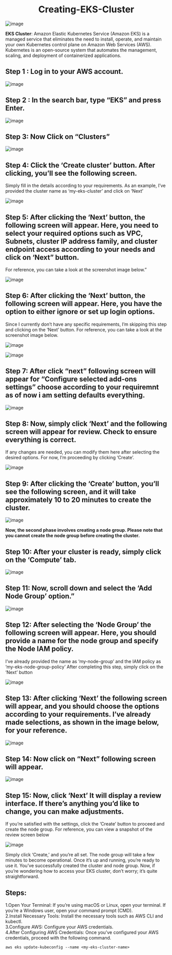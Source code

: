 # <div align="center"> Creating-EKS-Cluster </div>

![image](https://github.com/user-attachments/assets/df6ce78b-ce8f-4741-be22-abf5a66d8228)

**EKS Cluster**: Amazon Elastic Kubernetes Service (Amazon EKS) is a managed service that eliminates the need to install, operate, and maintain your own Kubernetes control plane on Amazon Web Services (AWS).
Kubernetes is an open-source system that automates the management, scaling, and deployment of containerized applications.

## Step 1 : Log in to your AWS account.

![image](https://github.com/user-attachments/assets/a49b0435-07bc-4549-858e-86c803898294)

## Step 2 : In the search bar, type “EKS” and press Enter.

![image](https://github.com/user-attachments/assets/0f5c393b-05c5-494a-9cee-9591aae4c208)

## Step 3: Now Click on “Clusters”

![image](https://github.com/user-attachments/assets/ffeb3653-a052-43d5-85e2-53becf5e5067)

## Step 4: Click the ‘Create cluster’ button. After clicking, you’ll see the following screen.
Simply fill in the details according to your requirements. As an example, I’ve provided the cluster name as ‘my-eks-cluster’ and click on ‘Next’

![image](https://github.com/user-attachments/assets/33145209-466a-4d29-9403-88b329388265)

## Step 5: After clicking the ‘Next’ button, the following screen will appear. Here, you need to select your required options such as VPC, Subnets, cluster IP address family, and cluster endpoint access according to your needs and click on ‘Next” button.
For reference, you can take a look at the screenshot image below.”

![image](https://github.com/user-attachments/assets/1649306b-7499-42da-8380-525ac557103e)

## Step 6: After clicking the ‘Next’ button, the following screen will appear. Here, you have the option to either ignore or set up login options.
Since I currently don’t have any specific requirements, I’m skipping this step and clicking on the ‘Next’ button. For reference, you can take a look at the screenshot image below.

![image](https://github.com/user-attachments/assets/6d7dd531-4f6a-47be-9293-886207fa3bda)

![image](https://github.com/user-attachments/assets/26bb2b8c-7d13-4dba-b7ad-412213e65ab9)

## Step 7: After click “next” following screen will appear for “Configure selected add-ons settings” choose according to your requiremnt as of now i am setting defaults everything.

![image](https://github.com/user-attachments/assets/8fff669a-ac7e-4472-a436-5587351d0ab5)

## Step 8: Now, simply click ‘Next’ and the following screen will appear for review. Check to ensure everything is correct.
If any changes are needed, you can modify them here after selecting the desired options. For now, I’m proceeding by clicking ‘Create’.

![image](https://github.com/user-attachments/assets/63c72c81-5a06-4220-b5d0-5889fd16fcf9)

## Step 9: After clicking the ‘Create’ button, you’ll see the following screen, and it will take approximately 10 to 20 minutes to create the cluster.

![image](https://github.com/user-attachments/assets/cdfc0cd7-563b-4e8d-a7cb-8fcaad548777)

**Now, the second phase involves creating a node group. Please note that you cannot create the node group before creating the cluster.**

## Step 10: After your cluster is ready, simply click on the ‘Compute’ tab.

![image](https://github.com/user-attachments/assets/0b8e390c-0560-4189-b5a4-f8974819376c)

## Step 11: Now, scroll down and select the ‘Add Node Group’ option.”

![image](https://github.com/user-attachments/assets/407463f2-acd9-4503-ab73-a64075456aac)

## Step 12: After selecting the ‘Node Group’ the following screen will appear. Here, you should provide a name for the node group and specify the Node IAM policy.
I’ve already provided the name as ‘my-node-group’ and the IAM policy as ‘my-eks-node-group-policy’ After completing this step, simply click on the ‘Next’ button

![image](https://github.com/user-attachments/assets/6ca873bd-160c-49dd-8601-43767114de92)

## Step 13: After clicking ‘Next’ the following screen will appear, and you should choose the options according to your requirements. I’ve already made selections, as shown in the image below, for your reference.

![image](https://github.com/user-attachments/assets/9bc85c0d-9896-4ab6-bbc9-a01281549131)

## Step 14: Now click on “Next” following screen will appear.

![image](https://github.com/user-attachments/assets/365747d2-dece-4bbb-9a59-1a9ecd7395d6)

## Step 15: Now, click ‘Next’ It will display a review interface. If there’s anything you’d like to change, you can make adjustments.
If you’re satisfied with the settings, click the ‘Create’ button to proceed and create the node group. For reference, you can view a snapshot of the review screen below

![image](https://github.com/user-attachments/assets/7462badf-290e-4ca6-9faf-5fee8757bd51)

Simply click ‘Create,’ and you’re all set. The node group will take a few minutes to become operational. Once it’s up and running, you’re ready to use it.
You’ve successfully created the cluster and node group. Now, if you’re wondering how to access your EKS cluster, don’t worry; it’s quite straightforward.

## Steps:
1.Open Your Terminal: If you’re using macOS or Linux, open your terminal. If you’re a Windows user, open your command prompt (CMD).<br>
2.Install Necessary Tools: Install the necessary tools such as AWS CLI and kubectl.<br>
3.Configure AWS: Configure your AWS credentials.<br>
4.After Configuring AWS Credentials: Once you’ve configured your AWS credentials, proceed with the following command.<br>

```
aws eks update-kubeconfig --name <my-eks-cluster-name>
```
